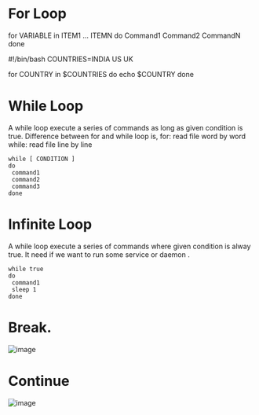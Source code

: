 # For Loop

for VARIABLE in ITEM1 ... ITEMN
do
    Command1
    Command2
    CommandN
done

#!/bin/bash
COUNTRIES=INDIA US UK

for COUNTRY in $COUNTRIES
do
    echo $COUNTRY
done

# While Loop

 A while loop execute a series of commands as long as given condition is true.
 Difference between for and while loop is,
    for: read file word by word
    while: read file line by line
    
    while [ CONDITION ]
    do
     command1
     command2
     command3
    done

# Infinite Loop
A while loop execute a series of commands where given condition is alway true.
It need if we want to run some service or daemon .

    while true
    do
     command1
     sleep 1
    done

# Break.
![image](https://github.com/user-attachments/assets/c46239e4-8672-4078-a45f-9d2744c4c61b)

# Continue
![image](https://github.com/user-attachments/assets/9334d46a-240e-4b8d-a0e8-39fbe110ec7e)




